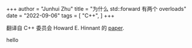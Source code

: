 +++
author = "Junhui Zhu"
title = "为什么 std::forward 有两个 overloads"
date = "2022-09-06"
tags = [
    "C++",
]
+++

翻译自 C++ 委员会 Howard E. Hinnant 的 [paper](https://www.open-std.org/jtc1/sc22/wg21/docs/papers/2009/n2951.html).

<!--more-->

hello
